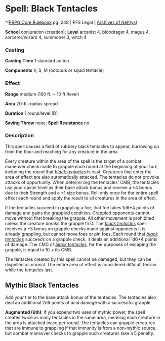 # Spell: Black Tentacles

^([PRPG Core Rulebook][ss-black-tentacles] pg. 248 | PFS Legal | [Archives of Nehtys][sn-black-tentacles])

**School** conjuration (creation); **Level** arcanist 4, bloodrager 4, magus 4, sorcerer/wizard 4, summoner 3, witch 4

### Casting

**Casting Time** 1 standard action  

**Components** V, S, M (octopus or squid tentacle)

### Effect

**Range** medium (100 ft. + 10 ft./level)  

**Area** 20-ft.-radius spread  

**Duration** 1 round/level (D)  

**Saving Throw** none; **Spell Resistance** no

### Description

This spell causes a field of rubbery black tentacles to appear, burrowing up from the floor and reaching for any creature in the area.  

Every creature within the area of the spell is the target of a combat maneuver check made to grapple each round at the beginning of your turn, including the round that _[black tentacles]_ is cast. Creatures that enter the area of effect are also automatically attacked. The tentacles do not provoke attacks of opportunity. When determining the tentacles' CMB, the tentacles use your caster level as their base attack bonus and receive a +4 bonus due to their Strength and a +1 size bonus. Roll only once for the entire spell effect each round and apply the result to all creatures in the area of effect.  

If the tentacles succeed in grappling a foe, that foe takes 1d6+4 points of damage and gains the grappled condition. Grappled opponents cannot move without first breaking the grapple. All other movement is prohibited unless the creature breaks the grapple first. The _[black tentacles]_ spell receives a +5 bonus on grapple checks made against opponents it is already grappling, but cannot move foes or pin foes. Each round that _[black tentacles]_ succeeds on a grapple check, it deals an additional 1d6+4 points of damage. The CMD of _[black tentacles]_, for the purposes of escaping the grapple, is equal to 10 + its CMB.  

The tentacles created by this spell cannot be damaged, but they can be dispelled as normal. The entire area of effect is considered difficult terrain while the tentacles last.

## Mythic Black Tentacles

Add your tier to the base attack bonus of the tentacles. The tentacles also deal an additional 2d6 points of acid damage with a successful grapple.  

**Augmented (6th)**: If you expend two uses of mythic power, the spell creates twice as many tentacles in the same area, meaning each creature in the area is attacked twice per round. The tentacles can grapple creatures that are immune to grappling if that immunity is from a non-mythic source, but combat maneuver checks to grapple such creatures take a 5 penalty.

[ss-black-tentacles]: http://paizo.com/pathfinderRPG/v57
[sn-black-tentacles]: http://www.archivesofnethys.com/SpellDisplay.aspx?ItemName=Black%20Tentacles
[black tentacles]: http://www.archivesofnethys.com/SpellDisplay.aspx?ItemName=black%20tentacles